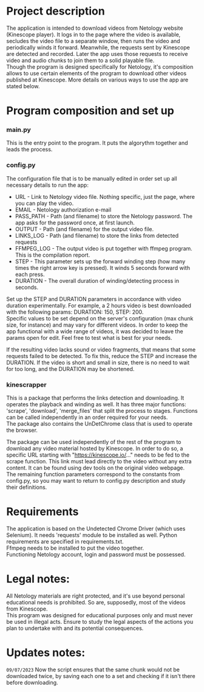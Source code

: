 # Project description
The application is intended to download videos from Netology website (Kinescope player). It logs in 
to the page where the video is available, secludes the video file to a separate window, then runs the 
video and periodically winds it forward. Meanwhile, the requests sent by Kinescope are detected and recorded.
Later the app uses those requests to receive video and audio chunks to join them to a solid playable file.  
Though the program is designed specifically for Netology, it's composition allows to use certain elements
of the program to download other videos published at Kinescope. More details on various ways to use the app
are stated below.

# Program composition and set up
### main.py
This is the entry point to the program. It puts the algorythm together and leads the process.

### config.py
The configuration file that is to be manually edited in order set up all necessary details to run the 
app:
- URL -  Link to Netology video file. Nothing specific, just the page, where you can play the video.
- EMAIL - Netology authorization e-mail
- PASS_PATH - Path (and filename) to store the Netology password. The app asks for the password once, at first launch.
- OUTPUT - Path (and filename) for the output video file.
- LINKS_LOG - Path (and filename) to store the links from detected requests
- FFMPEG_LOG - The output video is put together with ffmpeg program. This is the compilation report.
- STEP - This parameter sets up the forward winding step (how many times the right arrow key is pressed).
It winds 5 seconds forward with each press.
- DURATION - The overall duration of winding/detecting process in seconds. 

Set up the STEP and DURATION parameters in accordance with video duration experimentally. For example, a 
2 hours video is best downloaded with the following params: DURATION: 150, STEP: 200.  
Specific values to be set depend on the server's configuration (max chunk size, for instance) and may vary for
different videos. In order to keep the app functional with a wide range of videos, it was decided to leave
the params open for edit. Feel free to test what is best for your needs.  

If the resulting video lacks sound or video fragments, that means that some requests failed to be detected. To fix this, reduce the STEP and 
increase the DURATION. If the video is short and small in size, there is no need to wait for too long, and
the DURATION may be shortened.

### kinescrapper
This is a package that performs the links detection and downloading. It operates the playback and winding as well.
It has three major functions: 'scrape', 'download', 'merge_files' that split the process to stages. Functions
can be called independently in an order required for your needs.  
The package also contains the UnDetChrome class that is used to operate the browser.  

The package can be used independently of the rest of the program to download any video material hosted by 
Kinescope. In order to do so, a specific URL starting with "https://kinescope.io/..." needs to be fed to the scrape function.
This link must lead directly to the video without any extra content. It can be found using dev tools on the original video webpage.  
The remaining function parameters correspond to the constants from config.py, so you may want to return
to config.py description and study their definitions.

# Requirements
The application is based on the Undetected Chrome Driver (which uses Selenium). It needs 'requests' module to be
installed as well. Python requirements are specified in requirements.txt.   
Ffmpeg needs to be installed to put the video together.  
Functioning Netology account, login and password must be possessed.  

# Legal notes: 
All Netology materials are right protected, and it's use beyond personal educational needs is prohibited. So are, 
supposedly, most of the videos from Kinescope.  
This program was designed for educational purposes only and must never be used in illegal acts. Ensure to study the legal
aspects of the actions you plan to undertake with and its potential consequences.

# Updates notes:
`09/07/2023` Now the script ensures that the same chunk would not be downloaded twice, by saving each one to a set and checking if it isn't there before downloading.


